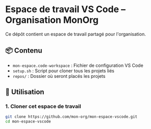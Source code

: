 # Espace de travail VS Code – Organisation MonOrg

Ce dépôt contient un espace de travail partagé pour l'organisation.

## 📦 Contenu

- `mon-espace.code-workspace` : Fichier de configuration VS Code
- `setup.sh` : Script pour cloner tous les projets liés
- `repos/` : Dossier où seront placés les projets

## 🚀 Utilisation

### 1. Cloner cet espace de travail

```bash
git clone https://github.com/mon-org/mon-espace-vscode.git
cd mon-espace-vscode
